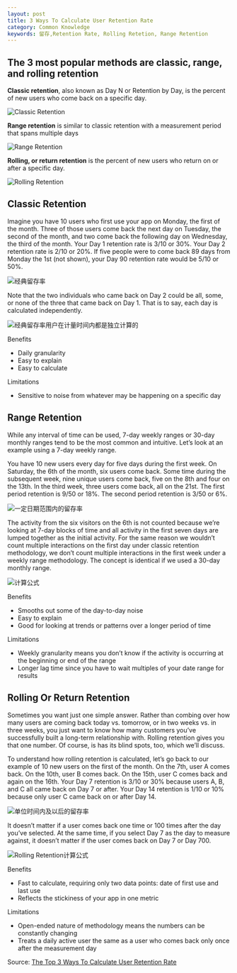 ```yaml
---
layout: post
title: 3 Ways To Calculate User Retention Rate
category: Common Knowledge
keywords: 留存,Retention Rate, Rolling Retetion, Range Retention
---
```


## The 3 most popular methods are classic, range, and rolling retention


**Classic retention**, also known as Day N or Retention by Day, is the percent of new users who come back on a specific day.

![Classic Retention](https://i1.wp.com/www.braze.com/wp-content/uploads/2016/10/AB1016_BLOG_USER-RETENTION_1_826x350R.jpeg)

**Range retention** is similar to classic retention with a measurement period that spans multiple days

![Range Retention](https://i2.wp.com/www.braze.com/wp-content/uploads/2016/10/AB1016_BLOG_USER-RETENTION_2_826x373R.jpeg)

**Rolling, or return retention** is the percent of new users who return on or after a specific day.

![Rolling Retention](https://i0.wp.com/www.braze.com/wp-content/uploads/2016/10/AB1016_BLOG_USER-RETENTION_3_826x138R.jpeg)

## Classic Retention

Imagine you have 10 users who first use your app on Monday, the first of the month. Three of those users come back the next day on Tuesday, the second of the month, and two come back the following day on Wednesday, the third of the month. Your Day 1 retention rate is 3/10 or 30%. Your Day 2 retention rate is 2/10 or 20%. If five people were to come back 89 days from Monday the 1st (not shown), your Day 90 retention rate would be 5/10 or 50%.

![经典留存率](https://i0.wp.com/www.braze.com/wp-content/uploads/2016/10/AB1016_BLOG_USER-RETENTION_4_826x439R.jpg)

Note that the two individuals who came back on Day 2 could be all, some, or none of the three that came back on Day 1. That is to say, each day is calculated independently.  

![经典留存率用户在计量时间内都是独立计算的](https://i0.wp.com/www.braze.com/wp-content/uploads/2016/10/AB1016_BLOG_USER-RETENTION_7_826x250R.jpg)

Benefits

 - Daily granularity
 - Easy to explain
 - Easy to calculate

Limitations

 - Sensitive to noise from whatever may be happening on a specific day
 

## Range Retention
While any interval of time can be used, 7-day weekly ranges or 30-day monthly ranges tend to be the most common and intuitive. Let’s look at an example using a 7-day weekly range.

You have 10 new users every day for five days during the first week. On Saturday, the 6th of the month, six users come back. Some time during the subsequent week, nine unique users come back, five on the 8th and four on the 13th. In the third week, three users come back, all on the 21st. The first period retention is 9/50 or 18%. The second period retention is 3/50 or 6%.

![一定日期范围内的留存率](https://i1.wp.com/www.braze.com/wp-content/uploads/2016/10/AB1016_BLOG_USER-RETENTION_5_826x439R.jpg)

The activity from the six visitors on the 6th is not counted because we’re looking at 7-day blocks of time and all activity in the first seven days are lumped together as the initial activity. For the same reason we wouldn’t count multiple interactions on the first day under classic retention methodology, we don’t count multiple interactions in the first week under a weekly range methodology. The concept is identical if we used a 30-day monthly range.

![计算公式](https://i2.wp.com/www.braze.com/wp-content/uploads/2016/10/AB1016_BLOG_USER-RETENTION_8_826x250R.jpg)

Benefits

 - Smooths out some of the day-to-day noise
 - Easy to explain
 - Good for looking at trends or patterns over a longer period of time

Limitations

 - Weekly granularity means you don’t know if the activity is occurring
   at the beginning or end of the range
 - Longer lag time since you have to wait multiples of your date range
   for results

## Rolling Or Return Retention
Sometimes you want just one simple answer. Rather than combing over how many users are coming back today vs. tomorrow, or in two weeks vs. in three weeks, you just want to know how many customers you’ve successfully built a long-term relationship with. Rolling retention gives you that one number. Of course, is has its blind spots, too, which we’ll discuss.

To understand how rolling retention is calculated, let’s go back to our example of 10 new users on the first of the month. On the 7th, user A comes back. On the 10th, user B comes back. On the 15th, user C comes back and again on the 16th. Your Day 7 retention is 3/10 or 30% because users A, B, and C all came back on Day 7 or after. Your Day 14 retention is 1/10 or 10% because only user C came back on or after Day 14.

![单位时间内及以后的留存率](https://i1.wp.com/www.braze.com/wp-content/uploads/2016/10/AB1016_BLOG_USER-RETENTION_6_826x439R.jpg)

It doesn’t matter if a user comes back one time or 100 times after the day you’ve selected. At the same time, if you select Day 7 as the day to measure against, it doesn’t matter if the user comes back on Day 7 or Day 700.

![Rolling Retention计算公式](https://i0.wp.com/www.braze.com/wp-content/uploads/2016/10/AB1016_BLOG_USER-RETENTION_9_826x250R.jpg)

Benefits

 - Fast to calculate, requiring only two data points: date of first use
   and last use
 - Reflects the stickiness of your app in one metric

Limitations

 - Open-ended nature of methodology means the numbers can be constantly
   changing
 - Treats a daily active user the same as a user who comes back only
   once after the measurement day


Source: [The Top 3 Ways To Calculate User Retention Rate](https://www.braze.com/blog/calculate-retention-rate/)
